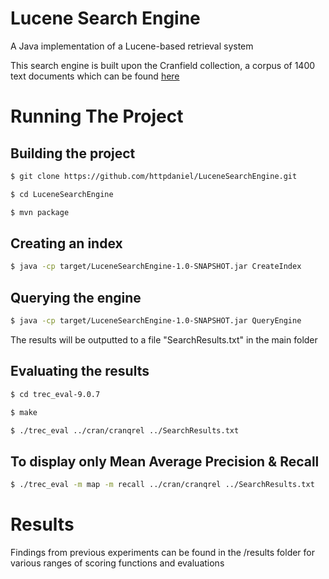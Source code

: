 # Lucene Search Engine

A Java implementation of a Lucene-based retrieval system

This search engine is built upon the Cranfield collection, a corpus of 1400 text documents which can be found [here](http://ir.dcs.gla.ac.uk/resources/test_collections/cran/)

# Running The Project

## Building the project

``` sh
$ git clone https://github.com/httpdaniel/LuceneSearchEngine.git

$ cd LuceneSearchEngine

$ mvn package
```

## Creating an index

``` sh
$ java -cp target/LuceneSearchEngine-1.0-SNAPSHOT.jar CreateIndex
```

## Querying the engine

``` sh
$ java -cp target/LuceneSearchEngine-1.0-SNAPSHOT.jar QueryEngine
```

The results will be outputted to a file "SearchResults.txt" in the main folder

## Evaluating the results

``` sh
$ cd trec_eval-9.0.7

$ make

$ ./trec_eval ../cran/cranqrel ../SearchResults.txt
```

## To display only Mean Average Precision & Recall

``` sh
$ ./trec_eval -m map -m recall ../cran/cranqrel ../SearchResults.txt
```

# Results 

Findings from previous experiments can be found in the /results folder for various ranges of scoring functions and evaluations
